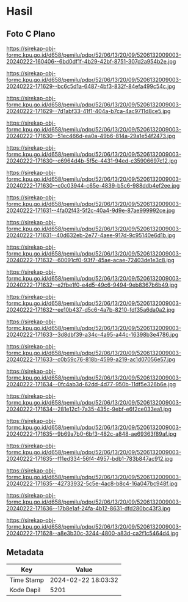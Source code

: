 # Hasil

## Foto C Plano

https://sirekap-obj-formc.kpu.go.id/d658/pemilu/pdpr/52/06/13/20/09/5206132009003-20240222-160406--6bd0df1f-4b29-42bf-8751-307d2a954b2e.jpg

https://sirekap-obj-formc.kpu.go.id/d658/pemilu/pdpr/52/06/13/20/09/5206132009003-20240222-171629--bc6c5d1a-6487-4bf3-832f-84efa499c54c.jpg

https://sirekap-obj-formc.kpu.go.id/d658/pemilu/pdpr/52/06/13/20/09/5206132009003-20240222-171629--7d1abf33-41f1-404a-b7ca-4ac9711d8ce5.jpg

https://sirekap-obj-formc.kpu.go.id/d658/pemilu/pdpr/52/06/13/20/09/5206132009003-20240222-171630--51ec466d-ea0a-49b6-814a-29a1e54f2473.jpg

https://sirekap-obj-formc.kpu.go.id/d658/pemilu/pdpr/52/06/13/20/09/5206132009003-20240222-171630--c6964d4b-5f5c-4431-94ed-c35906697c12.jpg

https://sirekap-obj-formc.kpu.go.id/d658/pemilu/pdpr/52/06/13/20/09/5206132009003-20240222-171630--c0c03944-c65e-4839-b5c6-988ddb4ef2ee.jpg

https://sirekap-obj-formc.kpu.go.id/d658/pemilu/pdpr/52/06/13/20/09/5206132009003-20240222-171631--4fa02f43-5f2c-40a4-9d9e-87ae999992ce.jpg

https://sirekap-obj-formc.kpu.go.id/d658/pemilu/pdpr/52/06/13/20/09/5206132009003-20240222-171631--40d632eb-2e77-4aee-917d-9c95140e6d1b.jpg

https://sirekap-obj-formc.kpu.go.id/d658/pemilu/pdpr/52/06/13/20/09/5206132009003-20240222-171632--60091cf0-93f7-45ae-acae-72403de1e3c8.jpg

https://sirekap-obj-formc.kpu.go.id/d658/pemilu/pdpr/52/06/13/20/09/5206132009003-20240222-171632--e2fbe1f0-e4d5-49c6-9494-9eb8367b6b49.jpg

https://sirekap-obj-formc.kpu.go.id/d658/pemilu/pdpr/52/06/13/20/09/5206132009003-20240222-171632--ee10b437-d5c6-4a7b-8210-fdf35a6da0a2.jpg

https://sirekap-obj-formc.kpu.go.id/d658/pemilu/pdpr/52/06/13/20/09/5206132009003-20240222-171633--3d8dbf39-a34c-4a95-a44c-16398b3e4786.jpg

https://sirekap-obj-formc.kpu.go.id/d658/pemilu/pdpr/52/06/13/20/09/5206132009003-20240222-171633--c0b59c76-818b-4599-a219-ac1d07056e57.jpg

https://sirekap-obj-formc.kpu.go.id/d658/pemilu/pdpr/52/06/13/20/09/5206132009003-20240222-171634--0fc4ab3d-62dd-4d77-950b-11df5e326b6e.jpg

https://sirekap-obj-formc.kpu.go.id/d658/pemilu/pdpr/52/06/13/20/09/5206132009003-20240222-171634--281e12c1-7a35-435c-9ebf-e6f2ce033ea1.jpg

https://sirekap-obj-formc.kpu.go.id/d658/pemilu/pdpr/52/06/13/20/09/5206132009003-20240222-171635--9b69a7b0-6bf3-482c-a848-ae69363f89af.jpg

https://sirekap-obj-formc.kpu.go.id/d658/pemilu/pdpr/52/06/13/20/09/5206132009003-20240222-171635--f11ed334-56f4-4957-bdb1-783b847ac912.jpg

https://sirekap-obj-formc.kpu.go.id/d658/pemilu/pdpr/52/06/13/20/09/5206132009003-20240222-171635--42733932-5c5e-4ac8-b8c4-16a047bc948f.jpg

https://sirekap-obj-formc.kpu.go.id/d658/pemilu/pdpr/52/06/13/20/09/5206132009003-20240222-171636--17b8e1af-24fa-4b12-8631-dfd280bc43f3.jpg

https://sirekap-obj-formc.kpu.go.id/d658/pemilu/pdpr/52/06/13/20/09/5206132009003-20240222-171628--a8e3b30c-3244-4800-a83d-ca2f1c5464d4.jpg


## Metadata

| Key        | Value               |
| ---------- | ------------------- |
| Time Stamp | 2024-02-22 18:03:32 |
| Kode Dapil | 5201                |



